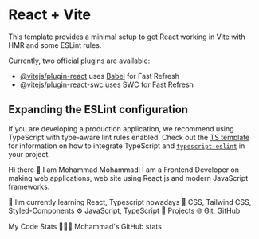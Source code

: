 # React + Vite

This template provides a minimal setup to get React working in Vite with HMR and some ESLint rules.

Currently, two official plugins are available:

- [@vitejs/plugin-react](https://github.com/vitejs/vite-plugin-react/blob/main/packages/plugin-react) uses [Babel](https://babeljs.io/) for Fast Refresh
- [@vitejs/plugin-react-swc](https://github.com/vitejs/vite-plugin-react/blob/main/packages/plugin-react-swc) uses [SWC](https://swc.rs/) for Fast Refresh

## Expanding the ESLint configuration

If you are developing a production application, we recommend using TypeScript with type-aware lint rules enabled. Check out the [TS template](https://github.com/vitejs/vite/tree/main/packages/create-vite/template-react-ts) for information on how to integrate TypeScript and [`typescript-eslint`](https://typescript-eslint.io) in your project.

Hi there 👋 I am Mohammad Mohammadi
I am a Frontend Developer on making web applications, web site using React.js and modern JavaScript frameworks.

🌱 I’m currently learning React, Typescript nowadays
💅 CSS, Tailwind CSS, Styled-Components
⚙️ JavaScript, TypeScript
🚀 Projects
🌐 Git, GitHub

My Code Stats 🧑🏽‍💻
Mohammad's GitHub stats
